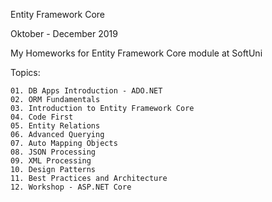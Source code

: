Entity Framework Core

Oktober - December 2019

My Homeworks for Entity Framework Core module at SoftUni

Topics:

	01. DB Apps Introduction - ADO.NET
	02. ORM Fundamentals
	03. Introduction to Entity Framework Core
	04. Code First
	05. Entity Relations
	06. Advanced Querying
	07. Auto Mapping Objects
	08. JSON Processing
	09. XML Processing
	10. Design Patterns
	11. Best Practices and Architecture
	12. Workshop - ASP.NET Core